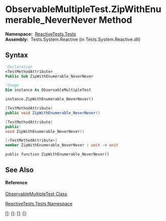 # ObservableMultipleTest.ZipWithEnumerable\_NeverNever Method

**Namespace:**  [ReactiveTests.Tests](ReactiveTests.Tests\ReactiveTests.Tests.md)  
**Assembly:**  Tests.System.Reactive (in Tests.System.Reactive.dll)

## Syntax

```vb
'Declaration
<TestMethodAttribute> _
Public Sub ZipWithEnumerable_NeverNever
```

```vb
'Usage
Dim instance As ObservableMultipleTest

instance.ZipWithEnumerable_NeverNever()
```

```csharp
[TestMethodAttribute]
public void ZipWithEnumerable_NeverNever()
```

```c++
[TestMethodAttribute]
public:
void ZipWithEnumerable_NeverNever()
```

```fsharp
[<TestMethodAttribute>]
member ZipWithEnumerable_NeverNever : unit -> unit 
```

```jscript
public function ZipWithEnumerable_NeverNever()
```

## See Also

#### Reference

[ObservableMultipleTest Class](ObservableMultipleTest\ObservableMultipleTest.md)

[ReactiveTests.Tests Namespace](ReactiveTests.Tests\ReactiveTests.Tests.md)

[]: 
[]: 
[]: 
[]: 